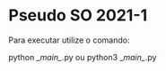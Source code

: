 # Pseudo SO 2021-1
Para executar utilize o comando: 

python \__main\__.py ou python3 \__main\__.py
